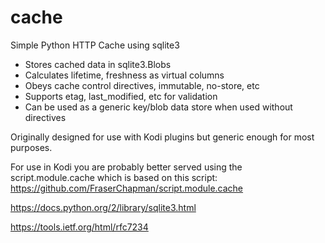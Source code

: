 # cache

Simple Python HTTP Cache using sqlite3

* Stores cached data in sqlite3.Blobs
* Calculates lifetime, freshness as virtual columns
* Obeys cache control directives, immutable, no-store, etc
* Supports etag, last_modified, etc for validation 
* Can be used as a generic key/blob data store when used without directives

Originally designed for use with Kodi plugins but generic enough for most 
purposes.

For use in Kodi you are probably better served using the script.module.cache which 
is based on this script: https://github.com/FraserChapman/script.module.cache


https://docs.python.org/2/library/sqlite3.html

https://tools.ietf.org/html/rfc7234
